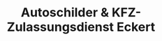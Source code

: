 ---
title: "Autoschilder & KFZ-Zulassungsdienst Eckert"
url: /bergheim/autoschilder-und-kfz-zulassungsdienst-eckert/
shop: Autohaus
---